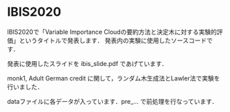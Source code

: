 # IBIS2020

IBIS2020で「Variable Importance Cloudの要約方法と決定木に対する実験的評価」というタイトルで発表します．
発表内の実験に使用したソースコードです．

発表に使用したスライドを ibis_slide.pdf であげています． 

monk1, Adult German credit に関して，ランダム木生成法とLawler法で実験を行いました．

dataファイルに各データが入っています．pre_... で前処理を行なっています．
